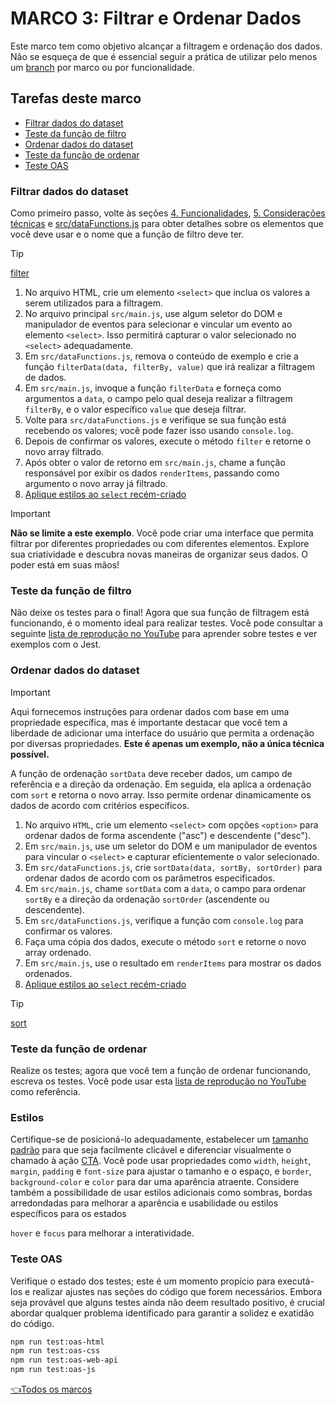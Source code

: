 # **MARCO 3:** Filtrar e Ordenar Dados

Este marco tem como objetivo alcançar a filtragem e
ordenação dos dados. Não se esqueça de que é essencial seguir
a prática de utilizar pelo menos um
[branch](https://www.atlassian.com/br/git/tutorials/comparing-workflows/feature-branch-workflow)
por marco ou por funcionalidade.

## Tarefas deste marco

- [Filtrar dados do dataset](#filtrar-dados-do-dataset)
- [Teste da função de filtro](#teste-da-função-de-filtro)
- [Ordenar dados do dataset](#ordenar-dados-do-dataset)
- [Teste da função de ordenar](#teste-da-função-de-ordenar)
- [Teste OAS](#teste-oas)

### Filtrar dados do dataset

Como primeiro passo, volte às seções
[4. Funcionalidades](../README.md/#4-funcionalidades),
[5. Considerações técnicas](../README.md/#5-considerações-técnicas) e
[src/dataFunctions.js](../README.pt.md/#srcdatafunctionsjs)
para obter detalhes sobre os elementos que você deve usar e
o nome que a função de filtro deve ter.

> [!TIP]
> [filter](https://developer.mozilla.org/es/docs/Web/JavaScript/Reference/Global_Objects/Array/filter)

1. No arquivo HTML, crie um elemento `<select>`
que inclua os valores a serem utilizados para a filtragem.
2. No arquivo principal `src/main.js`, use algum seletor
do DOM e manipulador de eventos para selecionar e vincular um
evento ao elemento `<select>`. Isso permitirá capturar o valor
selecionado no `<select>` adequadamente.
3. Em `src/dataFunctions.js`, remova o conteúdo de exemplo
e crie a função `filterData(data, filterBy, value)` que
irá realizar a filtragem de dados.
4. Em `src/main.js`, invoque a função `filterData` e forneça
como argumentos a `data`, o campo pelo qual deseja realizar a
filtragem `filterBy`, e o valor específico `value` que deseja
filtrar.
5. Volte para `src/dataFunctions.js` e verifique se sua função está
recebendo os valores; você pode fazer isso usando `console.log`.
6. Depois de confirmar os valores, execute o método
`filter` e retorne o novo array filtrado.
7. Após obter o valor de retorno em `src/main.js`,
chame a função responsável por exibir os dados `renderItems`,
passando como argumento o novo array já filtrado.
8. [Aplique estilos ao `select` recém-criado](#estilos)

> [!IMPORTANT]
> **Não se limite a este exemplo**. Você pode criar
> uma interface que permita filtrar por diferentes
> propriedades ou com diferentes elementos. Explore
> sua criatividade e descubra novas maneiras
> de organizar seus dados.
> O poder está em suas mãos!

### Teste da função de filtro

Não deixe os testes para o final! Agora que sua função
de filtragem está funcionando, é o momento ideal
para realizar testes. Você pode consultar a seguinte
[lista de reprodução no YouTube](https://www.youtube.com/watch?v=gsTfbwfVvDE&list=PLiAEe0-R7u8kqvibxkK9tqqoJXnhgtefg)
para aprender sobre testes e ver exemplos com o Jest.

### Ordenar dados do dataset

> [!IMPORTANT]
> Aqui fornecemos instruções para ordenar
> dados com base em uma propriedade específica,
> mas é importante destacar que você tem a
> liberdade de adicionar uma interface do usuário que
> permita a ordenação por diversas propriedades.
> **Este é apenas um exemplo, não a única técnica possível.**
>

A função de ordenação `sortData` deve receber dados, um campo de
referência e a direção da ordenação. Em seguida, ela aplica a ordenação
com `sort` e retorna o novo array. Isso permite ordenar
dinamicamente os dados de acordo com critérios específicos.

1. No arquivo `HTML`, crie um elemento `<select>` com opções
`<option>` para ordenar dados de forma ascendente ("asc") e descendente ("desc").
2. Em `src/main.js`, use um seletor do DOM e um manipulador
de eventos para vincular o `<select>` e capturar eficientemente
o valor selecionado.
3. Em `src/dataFunctions.js`, crie `sortData(data, sortBy, sortOrder)`
para ordenar dados de acordo com os parâmetros especificados.
4. Em `src/main.js`, chame `sortData` com a `data`,
o campo para ordenar `sortBy` e a direção da ordenação
`sortOrder` (ascendente ou descendente).
5. Em `src/dataFunctions.js`, verifique a função
com `console.log` para confirmar os valores.
6. Faça uma cópia dos dados, execute o método `sort`
e retorne o novo array ordenado.
7. Em `src/main.js`, use o resultado em
`renderItems` para mostrar os dados ordenados.
8. [Aplique estilos ao `select` recém-criado](#estilos)

> [!TIP]
> [sort](https://developer.mozilla.org/es/docs/Web/JavaScript/Reference/Global_Objects/Array/sort)

### Teste da função de ordenar

Realize os testes; agora que você tem a função de
ordenar funcionando, escreva os testes. Você pode usar esta
[lista de reprodução no YouTube](https://www.youtube.com/watch?v=gsTfbwfVvDE&list=PLiAEe0-R7u8kqvibxkK9tqqoJXnhgtefg)
como referência.

### Estilos

Certifique-se de posicioná-lo adequadamente, estabelecer um
[tamanho padrão](https://www.w3.org/TR/WCAG21/#target-size)
para que seja facilmente clicável e diferenciar
visualmente o chamado à ação
[CTA](https://www.40defiebre.com/que-es/call-to-action).
Você pode usar propriedades como `width`, `height`, `margin`,
`padding` e `font-size` para ajustar o tamanho e o
espaço, e `border`, `background-color` e `color`
para dar uma aparência atraente. Considere também a
possibilidade de usar estilos adicionais como sombras, bordas
arredondadas para melhorar a aparência e usabilidade ou estilos
específicos para os estados

 `hover` e `focus` para melhorar a
interatividade.

### Teste OAS

Verifique o estado dos testes;
este é um momento propício para executá-los
e realizar ajustes nas seções do
código que forem necessários. Embora seja provável que alguns
testes ainda não deem resultado
positivo, é crucial abordar qualquer problema
identificado para garantir a solidez e exatidão do código.

``` sh
npm run test:oas-html
npm run test:oas-css
npm run test:oas-web-api
npm run test:oas-js
```

[👈Todos os marcos](../README.pt.md#6-marcos)
